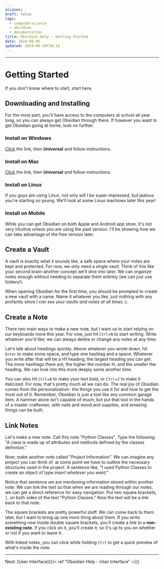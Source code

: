 ```yaml
---
aliases: 
draft: false
tags:
  - computerscience
  - obsidian
  - documentation
title: Obsidian Help - Getting Started
date: 2024-09-05
updated: 2024-09-10T10:14
---
```


-------------------------------------------------------------------------------

# Getting Started

If you don't know where to start, start here.

## Downloading and Installing 

For the most part, you'll have access to the computers at school all year long, so you can always get Obsidian through there. If however you want to get Obsidian going at home, look no further.

### Install on Windows

[Click](https://obsidian.md/download) the link, then **Universal** and follow instructions.

### Install on Mac

[Click](https://obsidian.md/download) the link, then **Universal** and follow instructions.

### Install on Linux

If you guys are using Linux, not only will I be super impressed, but jealous you're starting so young. We'll look at some Linux machines later this year!

### Install on Mobile

While you can get Obsidian on both Apple and Android app store, it's not very intuitive unless you are using the paid version. I'll be showing how we can take advantage of the free version later.


## Create a Vault

A vault is exactly what it sounds like, a safe space where your notes are kept and protected. For now, we only need a single vault. Think of this like your second brain-another concept we'll dive into later. We can organize notes enough without needing to separate them entirely (we can just use folders!).

When opening Obsidian for the first time, you should be prompted to create a new vault with a name. Name it whatever you like, just nothing with any profanity since *I can see your vaults and notes at all times :)*.


## Create a Note

There two main ways to make a new note, but I want us to start relying on our keyboards more this year. For now, just hit `Ctrl`+`N` to start writing. Write whatever you'd like; we can always delete or change any notes at any time.

Let's talk about headings quickly. Above whatever you wrote down, hit `Enter` to make some space, and type one hashtag and a space. Whatever you write after that will be a H1 heading; the largest heading you can get. The more hashtags there are, the higher the number H, and the smaller the heading. We can look into this more deeply some another time. 

You can also hit `Ctrl`+`B` to make your text bold, or `Ctrl`+`I` to make it italicized. For now, that's pretty much all we can do. The real joy of Obsidian comes from the personalization- the things you use it for and how to get the most out of it. Remember, Obsidian is just a tool like any common garage item. A hammer alone isn't capable of much; but put that tool in the hands of a master craftsman, with nails and wood and supplies, and amazing things can be built.


## Link Notes

Let's make a new note. Call this note "Python Classes". Type the following: "A class is made up of attributes and methods defined by the classes definition."

Now; make another note called "Project Information". We can imagine any project you can think of, at some point we have to outline the necessary structures used in the project. A sentence like, "I used Python Classes to create an object of type *insert whatever you want*."

Notice that sentence we are mentioning information stored within another note. We can link the text so that when we are reading through our notes, we can get a direct reference for easy navigation. Put two square brackets, `[`, on both sides of the text "Python Classes." Now the text will be a link back to that note.

The square brackets are pretty powerful stuff. We can come back to them later, but I want to bring up one more thing about them. If you write something *new* inside double square brackets, you'll create a link to a **non-existing note**. If you click on it, you'll create it, so it's up to you on whether or not if you want to leave it. 

With linked notes, you can click while holding `Ctrl` to get a quick preview of what's inside the note.



---------------------------------------------------------------
Next: 
[User Interface]({{< ref "Obsidian Help - User Interface" >}})

